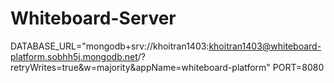 ﻿# Whiteboard-Server


DATABASE_URL="mongodb+srv://khoitran1403:khoitran1403@whiteboard-platform.sobhh5j.mongodb.net/?retryWrites=true&w=majority&appName=whiteboard-platform"
PORT=8080
